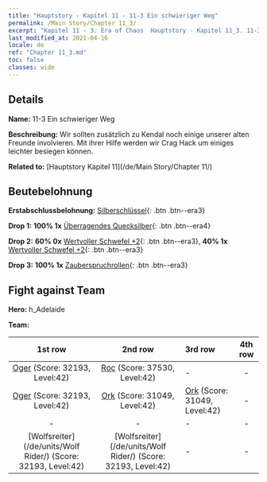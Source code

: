 ```yaml
---
title: "Hauptstory - Kapitel 11 - 11-3 Ein schwieriger Weg"
permalink: /Main Story/Chapter 11_3/
excerpt: "Kapitel 11 - 3. Era of Chaos  Hauptstory - Kapitel 11_3. 11-3 Ein schwieriger Weg"
last_modified_at: 2021-04-16
locale: de
ref: "Chapter 11_3.md"
toc: false
classes: wide
---
```


## Details

 **Name:** 11-3 Ein schwieriger Weg

 **Beschreibung:** Wir sollten zusätzlich zu Kendal noch einige unserer alten Freunde involvieren. Mit ihrer Hilfe werden wir Crag Hack um einiges leichter besiegen können.

 **Related to:** [Hauptstory Kapitel 11](/de/Main Story/Chapter 11/)

## Beutebelohnung

 **Erstabschlussbelohnung:** [Silberschlüssel](/de/Items/con_693/){: .btn .btn--era3}

 **Drop 1:** **100% 1x** [Überragendes Quecksilber](/de/Items/mat_35/){: .btn .btn--era4}

 **Drop 2:** **60% 0x** [Wertvoller Schwefel +2](/de/Items/mat_29/){: .btn .btn--era3}, **40% 1x** [Wertvoller Schwefel +2](/de/Items/mat_29/){: .btn .btn--era3}

 **Drop 3:** **100% 1x** [Zauberspruchrollen](/de/Items/con_694/){: .btn .btn--era3}


## Fight against Team
 **Hero:** h_Adelaide

 **Team:**


  | 1st row | 2nd row | 3rd row | 4th row |
  |:----:|:----:|:----|:----:|
  | [Oger](/de/units/Ogre/) (Score: 32193, Level:42)  | [Roc](/de/units/Roc/) (Score: 37530, Level:42)  | - | - |
  | [Oger](/de/units/Ogre/) (Score: 32193, Level:42)  | [Ork](/de/units/Orc/) (Score: 31049, Level:42)  | [Ork](/de/units/Orc/) (Score: 31049, Level:42)  | - |
  | - | - | - | - |
  | [Wolfsreiter](/de/units/Wolf Rider/) (Score: 32193, Level:42)  | [Wolfsreiter](/de/units/Wolf Rider/) (Score: 32193, Level:42)  | - | - |


